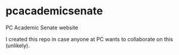 # pcacademicsenate
PC Academic Senate website

I created this repo in case anyone at PC wants to collaborate on this (unlikely).
